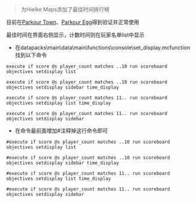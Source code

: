 > 为Hielke Maps添加了最佳时间排行榜

目前在[Parkour Town](https://hielkemaps.com/maps/parkour-town)、[Parkour Egg](https://hielkemaps.com/maps/parkour-egg)得到验证并正常使用

最佳时间在界面右侧显示，计数时间则在玩家名单list中显示

- 在datapacks\main\data\main\functions\console\set_display.mcfunction找到以下命令

`execute if score @s player_count matches ..10 run scoreboard objectives setdisplay list`

`execute if score @s player_count matches ..10 run scoreboard objectives setdisplay sidebar time_display`

`execute if score @s player_count matches 11.. run scoreboard objectives setdisplay list time_display`

`execute if score @s player_count matches 11.. run scoreboard objectives setdisplay sidebar`

- 在命令最前面增加#注释掉这行命令即可

`#execute if score @s player_count matches ..10 run scoreboard objectives setdisplay list`

`#execute if score @s player_count matches ..10 run scoreboard objectives setdisplay sidebar time_display`

`#execute if score @s player_count matches 11.. run scoreboard objectives setdisplay list time_display`

`#execute if score @s player_count matches 11.. run scoreboard objectives setdisplay sidebar`
